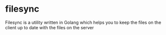 # filesync
Filesync is a utility written in Golang which helps you to keep the files on the client up to date with the files on the server
